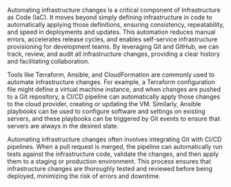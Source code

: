 Automating infrastructure changes is a critical component of Infrastructure as Code (IaC). It moves beyond simply defining infrastructure in code to automatically applying those definitions, ensuring consistency, repeatability, and speed in deployments and updates. This automation reduces manual errors, accelerates release cycles, and enables self-service infrastructure provisioning for development teams. By leveraging Git and GitHub, we can track, review, and audit all infrastructure changes, providing a clear history and facilitating collaboration.

Tools like Terraform, Ansible, and CloudFormation are commonly used to automate infrastructure changes. For example, a Terraform configuration file might define a virtual machine instance, and when changes are pushed to a Git repository, a CI/CD pipeline can automatically apply those changes to the cloud provider, creating or updating the VM. Similarly, Ansible playbooks can be used to configure software and settings on existing servers, and these playbooks can be triggered by Git events to ensure that servers are always in the desired state.

Automating infrastructure changes often involves integrating Git with CI/CD pipelines. When a pull request is merged, the pipeline can automatically run tests against the infrastructure code, validate the changes, and then apply them to a staging or production environment. This process ensures that infrastructure changes are thoroughly tested and reviewed before being deployed, minimizing the risk of errors and downtime.